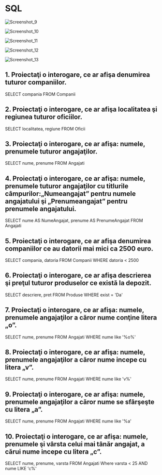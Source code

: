 # SQL

![Screenshot_9](https://github.com/RafayBeatrice/SQL/assets/137804590/d0a43e36-a3c6-45b5-afe0-e5b1f1cd4b00)

![Screenshot_10](https://github.com/RafayBeatrice/SQL/assets/137804590/2ba1a2a4-a885-40c9-aef2-82dbbbdc5fe6)

![Screenshot_11](https://github.com/RafayBeatrice/SQL/assets/137804590/cb7d83ed-f744-40b0-8a35-57a756a1a27b)

![Screenshot_12](https://github.com/RafayBeatrice/SQL/assets/137804590/cb7ccf3b-d123-478e-b615-9b52805592e3)

![Screenshot_13](https://github.com/RafayBeatrice/SQL/assets/137804590/3601bb3f-cb75-4335-9b6b-c6678346998a)

## 1. Proiectaţi o interogare, ce ar afişa denumirea tuturor companiilor.
SELECT  compania 
FROM Companii

## 2. Proiectaţi o interogare, ce ar afişa localitatea şi regiunea tuturor oficiilor.
SELECT localitatea, regiune
FROM Oficii

## 3. Proiectaţi o interogare, ce ar afişa: numele, prenumele tuturor angajaţilor.
SELECT  nume, prenume
FROM Angajati

## 4. Proiectaţi o interogare, ce ar afişa: numele, prenumele tuturor angajaţilor cu titlurile câmpurilor:„Numeangajat” pentru numele angajatului şi „Prenumeangajat” pentru prenumele angajatului.

SELECT nume AS NumeAngajat, prenume AS PrenumeAngajat
FROM Angajati

## 5. Proiectaţi o interogare, ce ar afişa denumirea companiilor ce au datorii mai mici ca 2500 euro.

SELECT compania, datoria 
FROM Companii
WHERE datoria < 2500

## 6. Proiectaţi o interogare, ce ar afişa descrierea şi preţul tuturor produselor ce există la depozit.
    
SELECT descriere, pret
FROM Produse
WHERE exist = 'Da'


## 7. Proiectaţi o interogare, ce ar afişa: numele, prenumele angajaţilor a căror nume conţine litera „o”.

SELECT nume, prenume
FROM Angajati
WHERE nume like '%o%'

## 8. Proiectaţi o interogare, ce ar afişa: numele, prenumele angajaţilor a căror nume incepe cu litera „v”.

SELECT nume, prenume
FROM Angajati
WHERE nume like 'v%'

## 9. Proiectaţi o interogare, ce ar afişa: numele, prenumele angajaţilor a căror nume se sfârşeşte cu litera „a”.

SELECT nume, prenume
FROM Angajati
WHERE nume like '%a'

## 10. Proiectaţi o interogare, ce ar afişa: numele, prenumele şi vârsta celui mai tânăr angajat, a cărui nume incepe cu litera „c”.

SELECT nume, prenume, varsta
FROM Angajati
Where varsta < 25 AND nume LIKE 'c%'
